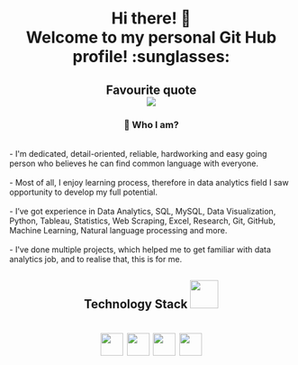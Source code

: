 <h1 align="center">Hi there! 👋
<br>Welcome to my personal Git Hub profile! :sunglasses: </br></h1>

<h2 align="center">Favourite quote
<br><img src="https://i.ibb.co/XDNrzqN/done-is-better-than-perfect.png" /></br></h2>

<h3 align="center">🌱 Who I am?</h3>
<br>- I'm dedicated, detail-oriented, reliable, hardworking and easy going person who believes he can find common language with everyone.</br>
<br>- Most of all, I enjoy learning process, therefore in data analytics field I saw opportunity to develop my full potential.</br>
<br>- I&rsquo;ve got experience in Data Analytics, SQL, MySQL, Data Visualization, Python, Tableau, Statistics, Web Scraping, Excel, Research, Git, GitHub, Machine Learning, Natural language processing and more.</br>
<br>- I've done multiple projects, which helped me to get familiar with data analytics job, and to realise that, this is for me.</br>


<h2 align="center">Technology Stack <img src="https://media.giphy.com/media/iDaCeaKrHhUI1I8e2b/giphy.gif" width="50" /></h2>
<h1 align="center"><img src="https://img.shields.io/badge/-Python-3776AB?logo=python&amp;logoColor=white&amp;style=flat" height="40" /> <img src="https://img.shields.io/badge/-Jupyter-F37626?logo=jupyter&amp;logoColor=white&amp;style=flat" height="40" /> <img src="https://img.shields.io/badge/-MySQL-4479A1?logo=mysql&amp;logoColor=white&amp;style=flat" height="40" /> <img src="https://img.shields.io/badge/-Tableau-315F85?logo=tableau&amp;logoColor=white&amp;style=flat" height="40" /></h1>